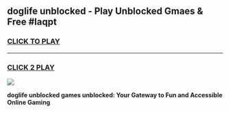 
## doglife unblocked - Play Unblocked Gmaes & Free #laqpt
<h3>
<a href="https://news.freeplayer.one?title=doglife_unblocked&ref=03M">CLICK TO PLAY</a></h3>
<hr>

<h3>
<a href="https://news.freeplayer.one?title=doglife_unblocked&ref=03M">CLICK 2 PLAY</a>
  
</h3>

<a href="https://news.freeplayer.one?title=doglife_unblocked&ref=03M"><img src="https://clearcache.store/games.png"></a>


**doglife unblocked games unblocked: Your Gateway to Fun and Accessible Online Gaming**
